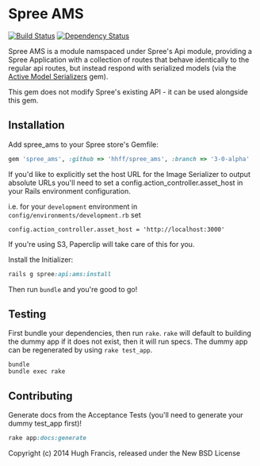 Spree AMS
========

[![Build Status](https://travis-ci.org/hhff/spree_ams.svg)](https://travis-ci.org/hhff/spree_ams)
[![Dependency Status](https://gemnasium.com/hhff/spree_ams.svg)](https://gemnasium.com/hhff/spree_ams)

Spree AMS is a module namspaced under Spree's Api module, providing a Spree Application with a collection of routes that behave identically to the regular api routes, but instead respond with serialized models (via the [Active Model Serializers](https://github.com/rails-api/active_model_serializers) gem).

This gem does not modify Spree's existing API - it can be used alongside this gem.


Installation
------------

Add spree_ams to your Spree store's Gemfile:

```ruby
gem 'spree_ams', :github => 'hhff/spree_ams', :branch => '3-0-alpha'
```

If you'd like to explicitly set the host URL for the Image Serializer to output absolute URLs  you'll need to set a config.action_controller.asset_host in your Rails environment configuration.

i.e. for your `development` environment in `config/environments/development.rb` set

```
config.action_controller.asset_host = 'http://localhost:3000'
```

If you're using S3, Paperclip will take care of this for you.

Install the Initializer:


```ruby
rails g spree:api:ams:install
```

Then run ```bundle``` and you're good to go!


Testing
-------

First bundle your dependencies, then run `rake`. `rake` will default to building the dummy app if it does not exist, then it will run specs. The dummy app can be regenerated by using `rake test_app`.

```shell
bundle
bundle exec rake
```

Contributing
------------

Generate docs from the Acceptance Tests (you'll need to generate your dummy test_app first)!

```ruby
rake app:docs:generate
```

Copyright (c) 2014 Hugh Francis, released under the New BSD License
